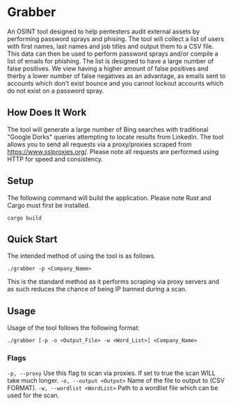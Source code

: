 # Grabber
An OSINT tool designed to help pentesters audit external assets by performing password sprays and phising. The tool will collect a list of users with first names, last names and job titles and output them to a CSV file. This data can then be used to perform password sprays and/or compile a list of emails for phishing. The list is designed to have a large number of false positives. We view having a higher amount of false positives and therby a lower number of false negatives as an advantage, as emails sent to accounts which don't exist bounce and you cannot lockout accounts which do not exist on a password spray.

## How Does It Work
The tool will generate a large number of Bing searches with traditional "Google Dorks" queries attempting to locate results from LinkedIn. The tool allows you to send all requests via a proxy/proxies scraped from https://www.sslproxies.org/. Please note all requests are performed using HTTP for speed and consistency.

## Setup
The following command will build the application. Please note Rust and Cargo must first be installed.

```cargo build ```

## Quick Start
The intended method of using the tool is as follows.

```./grabber -p <Company_Name>```

This is the standard method as it performs scraping via proxy servers and as such reduces the chance of being IP banned during a scan.

## Usage
Usage of the tool follows the following format:

`./grabber [-p -o <Output_File> -w <Word_List>] <Company_Name>`

### Flags
`-p, --proxy`      Use this flag to scan via proxies. If set to true the scan WILL take much longer.
`-o, --output <Output>`        Name of the file to output to (CSV FORMAT).
`-w, --wordlist <WordList>`    Path to a wordlist file which can be used for the scan.
